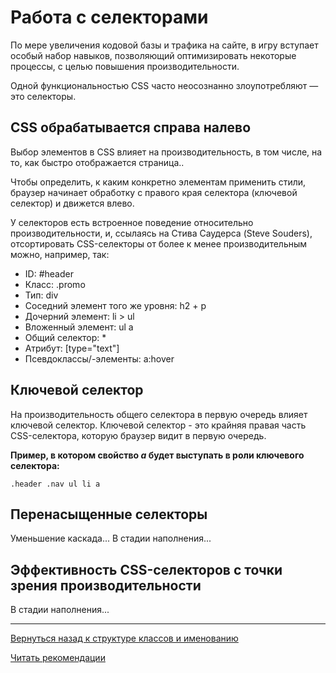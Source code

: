 # Работа с селекторами

По мере увеличения кодовой базы и трафика на сайте, в игру вступает особый набор навыков,
позволяющий оптимизировать некоторые процессы, с целью повышения производительности.

Одной функциональностью CSS часто неосознанно злоупотребляют — это селекторы.


## CSS обрабатывается справа налево

Выбор элементов в CSS влияет на производительность, в том числе, на то,
как быстро отображается страница..

Чтобы определить, к каким конкретно элементам применить стили, браузер
начинает обработку с правого края селектора (ключевой селектор) и движется влево.

У селекторов есть встроенное поведение относительно производительности, и,
ссылаясь на Стива Саудерса (Steve Souders), отсортировать CSS-селекторы от
более к менее производительным можно, например, так:

* ID: #header
* Класс: .promo
* Тип: div
* Соседний элемент того же уровня: h2 + p
* Дочерний элемент: li > ul
* Вложенный элемент: ul a
* Общий селектор: *
* Атрибут: [type="text"]
* Псевдоклассы/-элементы: a:hover


## Ключевой селектор

На производительность общего селектора в первую очередь влияет ключевой селектор.
Ключевой селектор - это крайняя правая часть CSS-селектора, которую браузер видит
в первую очередь.

**Пример, в котором свойство *а* будет выступать в роли ключевого селектора:**
```
.header .nav ul li a
```



## Перенасыщенные селекторы

Уменьшение каскада...
В стадии наполнения...


## Эффективность CSS-селекторов с точки зрения производительности

В стадии наполнения...

--------

[Вернуться назад к структуре классов и именованию](./class-structure-and-naming.md)

[Читать рекомендации](./recommendations.md)
